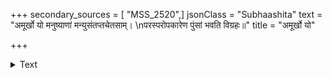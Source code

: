 +++
secondary_sources = [ "MSS_2520",]
jsonClass = "Subhaashita"
text = "अमूर्खो यो मनुष्याणां मन्युसंतप्तचेतसाम्।  \nपरस्परोपकारेण पुंसां भवति विग्रहः॥"
title = "अमूर्खो यो"

+++

<details><summary>Text</summary>

अमूर्खो यो मनुष्याणां मन्युसंतप्तचेतसाम्।  
परस्परोपकारेण पुंसां भवति विग्रहः॥
</details>
